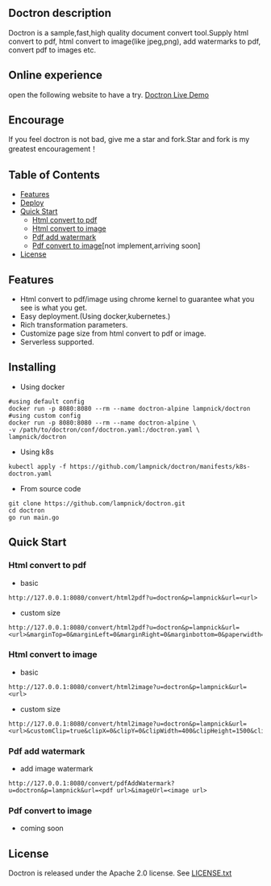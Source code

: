 ## Doctron description
Doctron is a sample,fast,high quality document convert tool.Supply html convert to pdf, html convert to image(like jpeg,png), add  watermarks to pdf, convert pdf to images etc.

## Online experience
open the following website to have a try.
[Doctron Live Demo](http://doctron.lampnick.com)

## Encourage
If you feel doctron is not bad, give me a star and fork.Star and fork is my greatest encouragement！

## Table of Contents

- [Features](#features)
- [Deploy](#Deploy)
- [Quick Start](#quick-start)
  * [Html convert to pdf](#html-convert-to-pdf)
  * [Html convert to image](#html-convert-to-image)
  * [Pdf add watermark](#pdf-add-watermark)
  * [Pdf convert to image](#pdf-convert-to-image)[not implement,arriving soon]
- [License](#license)

## Features
- Html convert to pdf/image using chrome kernel to guarantee what you see is what you get.
- Easy deployment.(Using docker,kubernetes.)
- Rich transformation parameters.
- Customize page size from html convert to pdf or image.
- Serverless supported.

## Installing
- Using docker
```
#using default config
docker run -p 8080:8080 --rm --name doctron-alpine lampnick/doctron  
#using custom config
docker run -p 8080:8080 --rm --name doctron-alpine \
-v /path/to/doctron/conf/doctron.yaml:/doctron.yaml \
lampnick/doctron  
```
- Using k8s
```
kubectl apply -f https://github.com/lampnick/doctron/manifests/k8s-doctron.yaml  
```
- From source code
```
git clone https://github.com/lampnick/doctron.git
cd doctron
go run main.go 
```

## Quick Start
### Html convert to pdf
- basic
```
http://127.0.0.1:8080/convert/html2pdf?u=doctron&p=lampnick&url=<url>  
```
- custom size
```
http://127.0.0.1:8080/convert/html2pdf?u=doctron&p=lampnick&url=<url>&marginTop=0&marginLeft=0&marginRight=0&marginbottom=0&paperwidth=4.1  
```
### Html convert to image
- basic
```
http://127.0.0.1:8080/convert/html2image?u=doctron&p=lampnick&url=<url>  
```
- custom size
```
http://127.0.0.1:8080/convert/html2image?u=doctron&p=lampnick&url=<url>&customClip=true&clipX=0&clipY=0&clipWidth=400&clipHeight=1500&clipScale=2&format=jpeg&Quality=80  
```
### Pdf add watermark
- add image watermark
```
http://127.0.0.1:8080/convert/pdfAddWatermark?u=doctron&p=lampnick&url=<pdf url>&imageUrl=<image url>
```

### Pdf convert to image
- coming soon

## License

Doctron is released under the Apache 2.0 license. See [LICENSE.txt](https://github.com/lampnick/doctron/blob/master/LICENSE)